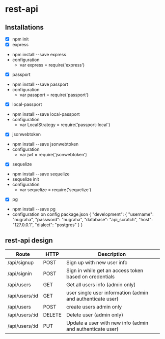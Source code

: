 # rest-api

## Installations
- [x] npm init
- [x] express
* npm install --save express
* configuration
  * var express = require('express')
- [x] passport
* npm install --save passport
* configuration
  * var passport = require('passport')
- [x] local-passport
* npm install --save local-passport
* configuration
  * var LocalStrategy = require('passport-local')
- [x] jsonwebtoken
* npm install --save jsonwebtoken
* configuration
  * var jwt = require('jsonwebtoken')
- [x] sequelize
* npm install --save sequelize
* sequelize init
* configuration
  * var sequelize = require('sequelize')
- [x] pg
* npm install --save pg
* configuration on config package.json
{
  "development": {
    "username": "nugraha",
    "password": "nugraha",
    "database": "api_scratch",
    "host": "127.0.0.1",
    "dialect": "postgres"
  }
}



## rest-api design

Route | HTTP | Description
----- | ---- | -----------
/api/signup | POST | Sign up with new user info
/api/signin | POST |  Sign in while get an access token based on credentials
/api/users | GET | Get all users info (admin only)
/api/users/:id | GET | user single user information (admin and authenticate user)
/api/users | POST | create users admin only
/api/users/:id | DELETE | Delete user (admin only)
/api/users/:id | PUT | Update a user with new info (admin and authenticate user)
